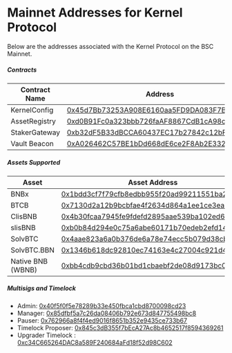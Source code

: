 # Mainnet Addresses for Kernel Protocol

Below are the addresses associated with the Kernel Protocol on the BSC Mainnet.

##### Contracts

| Contract Name | Address                                                                                                              |
| ------------- | -------------------------------------------------------------------------------------------------------------------- |
| KernelConfig  | [0x45d7Bb73253A908E6160aa5FD9DA083F7Bc6faf5](https://bscscan.com/address/0x45d7Bb73253A908E6160aa5FD9DA083F7Bc6faf5) |
| AssetRegistry | [0xd0B91Fc0a323bbb726faAF8867CdB1cA98c44ABB](https://bscscan.com/address/0xd0B91Fc0a323bbb726faAF8867CdB1cA98c44ABB) |
| StakerGateway | [0xb32dF5B33dBCCA60437EC17b27842c12bFE83394](https://bscscan.com/address/0xb32dF5B33dBCCA60437EC17b27842c12bFE83394) |
| Vault Beacon  | [0xA026462C57BE1bDd668dE6ce2F8Ab2E332c112fE](https://bscscan.com/address/0xA026462C57BE1bDd668dE6ce2F8Ab2E332c112fE) |

##### Assets Supported

| Asset             | Asset Address                                                                                                        | Vault                                                                                                                |
| ----------------- | -------------------------------------------------------------------------------------------------------------------- | -------------------------------------------------------------------------------------------------------------------- |
| BNBx              | [0x1bdd3cf7f79cfb8edbb955f20ad99211551ba275](https://bscscan.com/address/0x1bdd3cf7f79cfb8edbb955f20ad99211551ba275) | [0xf49A3752713116c38136e3a4DaDe609B9b36691c](https://bscscan.com/address/0xf49A3752713116c38136e3a4DaDe609B9b36691c) |
| BTCB              | [0x7130d2a12b9bcbfae4f2634d864a1ee1ce3ead9c](https://bscscan.com/address/0x7130d2a12b9bcbfae4f2634d864a1ee1ce3ead9c) | [0xFa185f2bbfC32146424C879FC772020E4636d2f1](https://bscscan.com/address/0xFa185f2bbfC32146424C879FC772020E4636d2f1) |
| ClisBNB           | [0x4b30fcaa7945fe9fdefd2895aae539ba102ed6f6](https://bscscan.com/address/0x4b30fcaa7945fe9fdefd2895aae539ba102ed6f6) | [0x9bF61F41560fe2199B07aD2429b49b5C8D9b0B6A](https://bscscan.com/address/0x9bF61F41560fe2199B07aD2429b49b5C8D9b0B6A) |
| slisBNB           | [0xb0b84d294e0c75a6abe60171b70edeb2efd14a1b](https://bscscan.com/address/0xb0b84d294e0c75a6abe60171b70edeb2efd14a1b) | [0xBFA21d5c2a6C400e1A01b1f8EAa5224450d1cDC3](https://bscscan.com/address/0xBFA21d5c2a6C400e1A01b1f8EAa5224450d1cDC3) |
| SolvBTC           | [0x4aae823a6a0b376de6a78e74ecc5b079d38cbcf7](https://bscscan.com/address/0x4aae823a6a0b376de6a78e74ecc5b079d38cbcf7) | [0x13518474faAa73E2399aDD8F014BA21E2E299465](https://bscscan.com/address/0x13518474faAa73E2399aDD8F014BA21E2E299465) |
| SolvBTC.BBN       | [0x1346b618dc92810ec74163e4c27004c921d446a5](https://bscscan.com/address/0x1346b618dc92810ec74163e4c27004c921d446a5) | [0x64ab78576a1ea528e31eb290Df874320448C3B72](https://bscscan.com/address/0x64ab78576a1ea528e31eb290Df874320448C3B72) |
| Native BNB (WBNB) | [0xbb4cdb9cbd36b01bd1cbaebf2de08d9173bc095c](https://bscscan.com/address/0xbb4cdb9cbd36b01bd1cbaebf2de08d9173bc095c) | [0xF4b14b29f2a2f76BA6BD4dD45e107eb34D6bb7ec](https://bscscan.com/address/0xF4b14b29f2a2f76BA6BD4dD45e107eb34D6bb7ec) |

##### Multisigs and Timelock

- Admin: [0x40f5f0f5e78289b33e450fbca1cbd8700098cd23](https://app.safe.global/home?safe=bnb:0x40f5f0f5E78289B33E450fBCA1cbD8700098cd23)
- Manager: [0x85dfbf5a7c26da08406b792e673d847755498bc8](https://app.safe.global/home?safe=bnb:0x85dfbf5a7c26da08406b792e673d847755498bc8)
- Pauser: [0x762966a8f4f4ed9016f8651b352e9435ce733b67](https://app.safe.global/home?safe=bnb:0x762966a8f4f4ed9016f8651b352e9435ce733b67)
- Timelock Proposer: [0x845c3dB355f7bEcA27Ac8b4652517f8594369261](https://app.safe.global/home?safe=bnb:0x845c3dB355f7bEcA27Ac8b4652517f8594369261)
- Upgrader Timelock : [0xc34C665264DAC8a589F240684aFd18f52d98C602](https://bscscan.com/address/0xc34C665264DAC8a589F240684aFd18f52d98C602)
